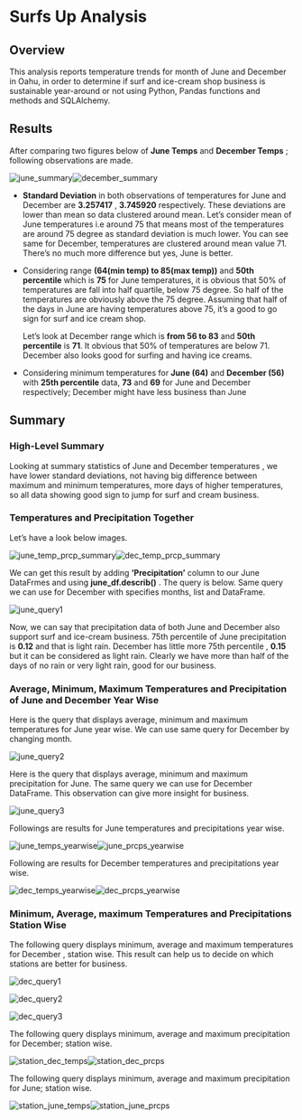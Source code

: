 # Surfs Up Analysis

## Overview

This analysis reports temperature trends for month of June and December in Oahu, in order to determine if surf and ice-cream shop business is sustainable year-around or not using Python, Pandas functions and methods and SQLAlchemy.

## Results

After comparing two figures below of __June Temps__ and __December Temps__ ; following observations are made.

  ![june_summary](https://user-images.githubusercontent.com/107717882/184427319-b5a3ce03-2ad7-4f59-8dc5-bb19c7d32b61.png)![december_summary](https://user-images.githubusercontent.com/107717882/184427342-de8eeae6-b201-4a70-8d99-73a4d9c5e897.png)

  
* __Standard Deviation__ in both observations of temperatures for June and December are  __3.257417__ , __3.745920__  respectively. These deviations are lower than       mean so data clustered around mean. Let’s consider mean of June temperatures i.e around 75 that means most of the temperatures are around 75 degree as standard         deviation is much lower. You can see same for December, temperatures are clustered around mean value 71. There’s no much more difference but yes, June is better. 

* Considering range __(64(min temp) to 85(max temp))__ and __50th percentile__ which is __75__ for June temperatures, it is obvious that  50% of temperatures are fall     into half quartile, below 75 degree. So half of the temperatures are obviously above the 75 degree. Assuming that half of the days in June are having temperatures     above 75, it’s a good to go sign for surf and ice cream shop.  

  Let’s look at December range which is __from 56 to 83__ and __50th percentile__ is __71__.  It obvious that 50% of temperatures are below 71. December also looks       good for surfing and having ice creams. 
  
* Considering minimum temperatures for __June (64)__ and __December (56)__ with __25th percentile__ data, __73__  and __69__ for June and December respectively;         December might have less business than June 

## Summary

### __High-Level Summary__

Looking at summary statistics of June and December temperatures , we have lower standard deviations, not having big difference between maximum and minimum temperatures, more days of higher temperatures, so all data showing good sign to jump for surf and cream business. 

###  __Temperatures and Precipitation Together__ 

Let’s have a look below images.  

![june_temp_prcp_summary](https://user-images.githubusercontent.com/107717882/184429636-e96f0bce-9c1f-4690-a72b-80f415a7df07.png)![dec_temp_prcp_summary](https://user-images.githubusercontent.com/107717882/184429660-c611d1bf-0a9b-40fe-9b5a-53d3aabc62a4.png)

We can get this result by adding __’Precipitation’__ column to our June DataFrmes and using __june_df.describ()__ . The query is below. Same query we can use for December with specifies months, list and DataFrame. 

![june_query1](https://user-images.githubusercontent.com/107717882/184429702-9901224a-97ed-41cd-8d1a-7fa229b7408f.png)

Now, we can say that precipitation data of both June and December also support surf and ice-cream business. 75th percentile of June precipitation is __0.12__ and that is light rain. December has little more 75th percentile , __0.15__ but it can be considered as light rain. Clearly we have more than half of the days of no rain or very light rain, good for our business. 

###  __Average, Minimum, Maximum Temperatures and Precipitation of June and December Year Wise__

Here is the query that displays average, minimum and maximum temperatures for June year wise. We can use same query for December by changing month. 

![june_query2](https://user-images.githubusercontent.com/107717882/184429885-cbeada9b-7cb5-46bf-84d2-898aa4dc534b.png)

Here is the query that displays average, minimum and maximum precipitation for June. The same query we can use for December DataFrame. This observation can give more insight for business.

![june_query3](https://user-images.githubusercontent.com/107717882/184429919-5de428c5-f9a1-4021-82c0-68ecc6998308.png)

Followings are results for June temperatures and precipitations year wise.

![june_temps_yearwise](https://user-images.githubusercontent.com/107717882/184429974-bd6ccd89-3ef7-4f83-b2bb-f50c8d90ebc6.png)![june_prcps_yearwise](https://user-images.githubusercontent.com/107717882/184430028-545b2baa-aed1-4974-b396-05a574995d95.png)

Following are results for December temperatures and precipitations year wise.

![dec_temps_yearwise](https://user-images.githubusercontent.com/107717882/184430074-16b53636-2c2d-4fee-a9f7-921c2b1980ba.png)![dec_prcps_yearwise](https://user-images.githubusercontent.com/107717882/184430091-088770af-109c-4e76-bee6-cc31f7120783.png)

###  __Minimum, Average, maximum Temperatures and Precipitations Station Wise__

The following query displays minimum, average and maximum temperatures for December , station wise. This result can help us to decide on which stations are better for business. 

![dec_query1](https://user-images.githubusercontent.com/107717882/184430141-8dd3a39d-baf8-47a5-a645-02e672857187.png)

![dec_query2](https://user-images.githubusercontent.com/107717882/184430163-55675d00-182c-4c70-9d61-ebf470f40bdd.png)

![dec_query3](https://user-images.githubusercontent.com/107717882/184430173-b46a2cbb-cccf-4363-b4fc-9da5cc156f7e.png)

The following query displays minimum, average and maximum precipitation for December; station wise.

![station_dec_temps](https://user-images.githubusercontent.com/107717882/184430226-a771a629-3ab3-4a51-a4d8-db1242d99a8f.png)![station_dec_prcps](https://user-images.githubusercontent.com/107717882/184430243-c0c279f7-6d97-4af4-904e-8c15df329c43.png)

The following query displays minimum, average and maximum precipitation for June; station wise.

![station_june_temps](https://user-images.githubusercontent.com/107717882/184430297-e42e0d70-a40d-4830-a785-1041657751ae.png)![station_june_prcps](https://user-images.githubusercontent.com/107717882/184430315-c095b550-8315-4d38-b6f6-80e86223a61b.png)
